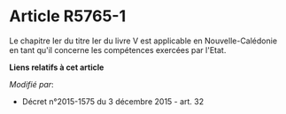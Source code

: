 # Article R5765-1

Le chapitre Ier du titre Ier du livre V est applicable en Nouvelle-Calédonie en tant qu'il concerne les compétences exercées
par l'Etat.

**Liens relatifs à cet article**

_Modifié par_:

  - Décret n°2015-1575 du 3 décembre 2015 - art. 32
